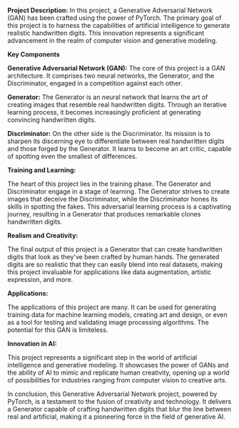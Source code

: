 **Project Description:**
In this project, a Generative Adversarial Network (GAN) has been crafted using the power of PyTorch. The primary goal of this project is to harness the capabilities of artificial intelligence to generate realistic handwritten digits. This innovation represents a significant advancement in the realm of computer vision and generative modeling.

**Key Components**

**Generative Adversarial Network (GAN):** The core of this project is a GAN architecture. It comprises two neural networks, the Generator, and the Discriminator, engaged in a competition against each other.

**Generator:** The Generator is an neural network that learns the art of creating images that resemble real handwritten digits. Through an iterative learning process, it becomes increasingly proficient at generating convincing handwritten digits.

**Discriminator:** On the other side is the Discriminator. Its mission is to sharpen its discerning eye to differentiate between real handwritten digits and those forged by the Generator. It learns to become an art critic, capable of spotting even the smallest of differences.

**Training and Learning:**

The heart of this project lies in the training phase. The Generator and Discriminator engage in a stage of learning. The Generator strives to create images that deceive the Discriminator, while the Discriminator hones its skills in spotting the fakes. This adversarial learning process is a captivating journey, resulting in a Generator that produces remarkable clones handwritten digits.

**Realism and Creativity:**

The final output of this project is a Generator that can create handwritten digits that look as they've been crafted by human hands. The generated digits are so realistic that they can easily blend into real datasets, making this project invaluable for applications like data augmentation, artistic expression, and more.

**Applications:**

The applications of this project are many. It can be used for generating training data for machine learning models, creating art and design, or even as a tool for testing and validating image processing algorithms. The potential for this GAN is limiteless.

**Innovation in AI:**

This project represents a significant step in the world of artificial intelligence and generative modeling. It showcases the power of GANs and the ability of AI to mimic and replicate human creativity, opening up a world of possibilities for industries ranging from computer vision to creative arts.

In conclusion, this Generative Adversarial Network project, powered by PyTorch, is a testament to the fusion of creativity and technology. It delivers a Generator capable of crafting handwritten digits that blur the line between real and artificial, making it a pioneering force in the field of generative AI.
